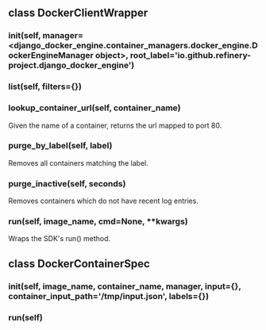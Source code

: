 ## class DockerClientWrapper
### __init__(self, manager=<django_docker_engine.container_managers.docker_engine.DockerEngineManager object>, root_label='io.github.refinery-project.django_docker_engine')
### list(self, filters={})
### lookup_container_url(self, container_name)
Given the name of a container, returns the url mapped to port 80.
### purge_by_label(self, label)
Removes all containers matching the label.
### purge_inactive(self, seconds)
Removes containers which do not have recent log entries.
### run(self, image_name, cmd=None, **kwargs)
Wraps the SDK's run() method.
## class DockerContainerSpec
### __init__(self, image_name, container_name, manager, input={}, container_input_path='/tmp/input.json', labels={})
### run(self)
